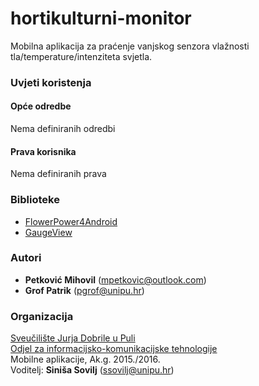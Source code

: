 ﻿# hortikulturni-monitor
Mobilna aplikacija za praćenje vanjskog senzora vlažnosti tla/temperature/intenziteta svjetla.

### Uvjeti koristenja

#### Opće odredbe
Nema definiranih odredbi

#### Prava korisnika
Nema definiranih prava

### Biblioteke

- [FlowerPower4Android](https://github.com/MahatmaX/flowerpower4android)
- [GaugeView](https://github.com/CodeAndMagic/GaugeView)

### Autori
- **Petković	Mihovil**	(mpetkovic@outlook.com)
- **Grof	Patrik**	    (pgrof@unipu.hr)

### Organizacija
[Sveučilište Jurja Dobrile u Puli](http://www.unipu.hr/)   
[Odjel za informacijsko-komunikacijske tehnologije](http://www.unipu.hr/index.php?id=1933)  
Mobilne aplikacije, Ak.g. 2015./2016.  
Voditelj: **Siniša Sovilj** (ssovilj@unipu.hr)
